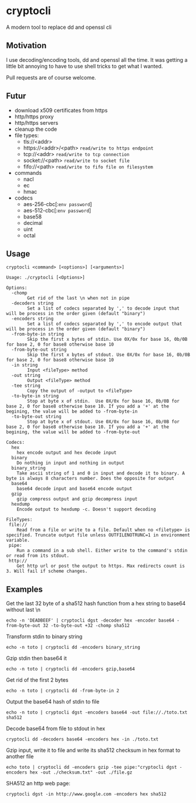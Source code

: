 # cryptocli
A modern tool to replace dd and openssl cli

## Motivation
I use decoding/encoding tools, dd and openssl all the time. It was getting a little bit annoying to have to use shell tricks to get what I wanted.

Pull requests are of course welcome.

## Futur

  - download x509 certificates from https
  - http/https proxy
  - http/https servers
  - cleanup the code
  - file types:
    - tls://\<addr>
    - https://\<addr>/\<path> `read/write to https endpoint`
    - tcp://\<addr> `read/write to tcp connection`
    - socket://\<path> `read/write to socket file`
    - fifo://\<path> `read/write to fifo file on filesystem`
  - commands
    - nacl
    - ec
    - hmac
  - codecs
    - aes-256-cbc[:`env password`]
    - aes-512-cbc[:`env password`]
    - base58
    - decimal
    - uint
    - octal

## Usage

`cryptocli <command> [<options>] [<arguments>]`

```
Usage: ./cryptocli [<Options>] 

Options:
  -chomp
    	Get rid of the last \n when not in pipe
  -decoders string
    	Set a list of codecs separated by ',' to decode input that will be process in the order given (default "binary")
  -encoders string
    	Set a list of codecs separated by ',' to encode output that will be process in the order given (default "binary")
  -from-byte-in string
    	Skip the first x bytes of stdin. Use 0X/0x for base 16, 0b/0B for base 2, 0 for base8 otherwise base 10
  -from-byte-out string
    	Skip the first x bytes of stdout. Use 0X/0x for base 16, 0b/0B for base 2, 0 for base8 otherwise base 10
  -in string
    	Input <fileType> method
  -out string
    	Output <fileType> method
  -tee string
    	Copy the output of -output to <fileType>
  -to-byte-in string
    	Stop at byte x of stdin.  Use 0X/0x for base 16, 0b/0B for base 2, 0 for base8 otherwise base 10. If you add a '+' at the begining, the value will be added to -from-byte-in
  -to-byte-out string
    	Stop at byte x of stdout. Use 0X/0x for base 16, 0b/0B for base 2, 0 for base8 otherwise base 10. If you add a '+' at the begining, the value will be added to -from-byte-out

Codecs:
  hex
	hex encode output and hex decode input
  binary
	Do nothing in input and nothing in output
  binary_string
	Take ascii string of 1 and 0 in input and decode it to binary. A byte is always 8 characters number. Does the opposite for output
  base64
	base64 decode input and base64 encode output
  gzip
	gzip compress output and gzip decompress input
  hexdump
	Encode output to hexdump -c. Doesn't support decoding

FileTypes:
 file://
	Read from a file or write to a file. Default when no <filetype> is specified. Truncate output file unless OUTFILENOTRUNC=1 in environment variable.
 pipe:
	Run a command in a sub shell. Either write to the command's stdin or read from its stdout.
 http://
	Get http url or post the output to https. Max redirects count is 3. Will fail if scheme changes.
```

## Examples

Get the last 32 byte of a sha512 hash function from a hex string to base64 without last \n

`echo -n 'DEADBEEF' | cryptocli dgst -decoder hex -encoder base64 -from-byte-out 32 -to-byte-out +32 -chomp sha512`

Transform stdin to binary string

`echo -n toto | cryptocli dd -encoders binary_string`

Gzip stdin then base64 it

`echo -n toto | cryptocli dd -encoders gzip,base64`

Get rid of the first 2 bytes

`echo -n toto | cryptocli dd -from-byte-in 2`

Output the base64 hash of stdin to file

`echo -n toto | cryptocli dgst -encoders base64 -out file://./toto.txt sha512`

Decode base64 from file to stdout in hex

`cryptocli dd -decoders base64 -encoders hex -in ./toto.txt`

Gzip input, write it to file and write its sha512 checksum in hex format to another file

`echo toto | cryptocli dd -encoders gzip -tee pipe:"cryptocli dgst -encoders hex -out ./checksum.txt" -out ./file.gz`

SHA512 an http web page:

`cryptocli dgst -in http://www.google.com -encoders hex sha512`
